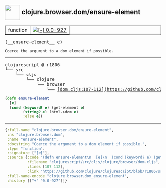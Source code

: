 ## <img width="48px" valign="middle" src="http://i.imgur.com/Hi20huC.png"> clojure.browser.dom/ensure-element

 <table border="1">
<tr>
<td>function</td>
<td><a href="https://github.com/cljsinfo/api-refs/tree/0.0-927"><img valign="middle" alt="[+] 0.0-927" src="https://img.shields.io/badge/+-0.0--927-lightgrey.svg"></a> </td>
</tr>
</table>

 <samp>
(__ensure-element__ e)<br>
</samp>

```
Coerce the argument to a dom element if possible.
```

---

 <pre>
clojurescript @ r1806
└── src
    └── cljs
        └── clojure
            └── browser
                └── <ins>[dom.cljs:107-112](https://github.com/clojure/clojurescript/blob/r1806/src/cljs/clojure/browser/dom.cljs#L107-L112)</ins>
</pre>

```clj
(defn ensure-element
  [e]
  (cond (keyword? e) (get-element e)
        (string? e) (html->dom e)
        :else e))
```


---

```clj
{:full-name "clojure.browser.dom/ensure-element",
 :ns "clojure.browser.dom",
 :name "ensure-element",
 :docstring "Coerce the argument to a dom element if possible.",
 :type "function",
 :signature ["[e]"],
 :source {:code "(defn ensure-element\n  [e]\n  (cond (keyword? e) (get-element e)\n        (string? e) (html->dom e)\n        :else e))",
          :filename "clojurescript/src/cljs/clojure/browser/dom.cljs",
          :lines [107 112],
          :link "https://github.com/clojure/clojurescript/blob/r1806/src/cljs/clojure/browser/dom.cljs#L107-L112"},
 :full-name-encode "clojure.browser.dom_ensure-element",
 :history [["+" "0.0-927"]]}

```
